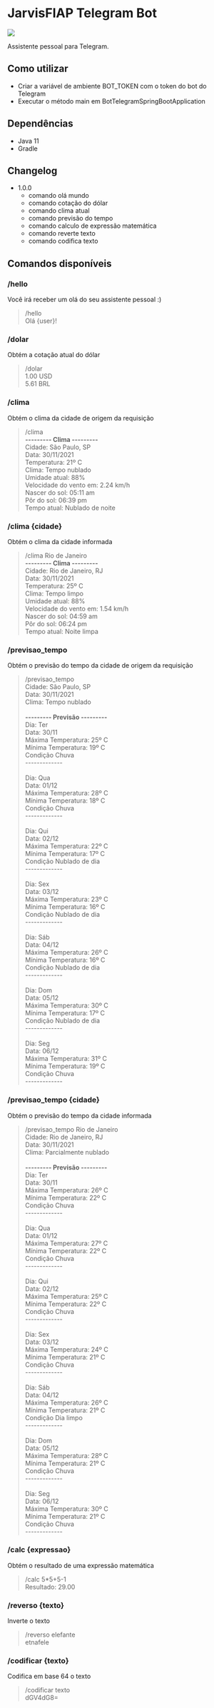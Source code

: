 # JarvisFIAP Telegram Bot

![](https://img.shields.io/badge/version-1.0.0-blue.svg)

Assistente pessoal para Telegram.

## Como utilizar

- Criar a variável de ambiente BOT_TOKEN com o token do bot do Telegram
- Executar o método main em BotTelegramSpringBootApplication

## Dependências

- Java 11
- Gradle

## Changelog

- 1.0.0
  - comando olá mundo
  - comando cotação do dólar
  - comando clima atual
  - comando previsão do tempo
  - comando calculo de expressão matemática
  - comando reverte texto
  - comando codifica texto

## Comandos disponíveis

### /hello

Você irá receber um olá do seu assistente pessoal :)
> /hello<br>
> Olá {user}!

### /dolar

Obtém a cotação atual do dólar
> /dolar<br>
> 1.00 USD<br>
> 5.61 BRL

### /clima

Obtém o clima da cidade de origem da requisição
> /clima<br>
**--------- Clima ---------**<br>
Cidade: São Paulo, SP<br>
Data: 30/11/2021<br>
Temperatura: 21º C<br>
Clima: Tempo nublado<br>
Umidade atual: 88%<br>
Velocidade do vento em: 2.24 km/h<br>
Nascer do sol: 05:11 am<br>
Pôr do sol: 06:39 pm<br>
Tempo atual: Nublado de noite<br>

### /clima {cidade}

Obtém o clima da cidade informada
> /clima Rio de Janeiro<br>
> **--------- Clima ---------**<br>
> Cidade: Rio de Janeiro, RJ<br>
> Data: 30/11/2021<br>
> Temperatura: 25º C<br>
> Clima: Tempo limpo<br>
> Umidade atual: 88%<br>
> Velocidade do vento em: 1.54 km/h<br>
> Nascer do sol: 04:59 am<br>
> Pôr do sol: 06:24 pm<br>
> Tempo atual: Noite limpa<br>

### /previsao_tempo

Obtém o previsão do tempo da cidade de origem da requisição
> /previsao_tempo<br>
> Cidade: São Paulo, SP<br>
> Data: 30/11/2021<br>
> Clima: Tempo nublado<br>
> <br>
> **--------- Previsão ---------**<br>
> Dia: Ter<br>
> Data: 30/11<br>
> Máxima Temperatura: 25º C<br>
> Mínima Temperatura: 19º C<br>
> Condição Chuva<br>
> -------------<br>
> <br>
> Dia: Qua<br>
> Data: 01/12<br>
> Máxima Temperatura: 28º C<br>
> Mínima Temperatura: 18º C<br>
> Condição Chuva<br>
> -------------<br>
> <br>
> Dia: Qui<br>
> Data: 02/12<br>
> Máxima Temperatura: 22º C<br>
> Mínima Temperatura: 17º C<br>
> Condição Nublado de dia<br>
> -------------<br>
> <br>
> Dia: Sex<br>
> Data: 03/12<br>
> Máxima Temperatura: 23º C<br>
> Mínima Temperatura: 16º C<br>
> Condição Nublado de dia<br>
> -------------<br>
> <br>
> Dia: Sáb<br>
> Data: 04/12<br>
> Máxima Temperatura: 26º C<br>
> Mínima Temperatura: 16º C<br>
> Condição Nublado de dia<br>
> -------------<br>
> <br>
> Dia: Dom<br>
> Data: 05/12<br>
> Máxima Temperatura: 30º C<br>
> Mínima Temperatura: 17º C<br>
> Condição Nublado de dia<br>
> -------------<br>
> <br>
> Dia: Seg<br>
> Data: 06/12<br>
> Máxima Temperatura: 31º C<br>
> Mínima Temperatura: 19º C<br>
> Condição Chuva<br>
> -------------<br>

### /previsao_tempo {cidade}

Obtém o previsão do tempo da cidade informada
> /previsao_tempo Rio de Janeiro<br>
> Cidade: Rio de Janeiro, RJ<br>
> Data: 30/11/2021<br>
> Clima: Parcialmente nublado<br>
> <br>
> **--------- Previsão ---------**<br>
> Dia: Ter<br>
> Data: 30/11<br>
> Máxima Temperatura: 26º C<br>
> Mínima Temperatura: 22º C<br>
> Condição Chuva<br>
> -------------<br>
> <br>
> Dia: Qua<br>
> Data: 01/12<br>
> Máxima Temperatura: 27º C<br>
> Mínima Temperatura: 22º C<br>
> Condição Chuva<br>
> -------------<br>
> <br>
> Dia: Qui<br>
> Data: 02/12<br>
> Máxima Temperatura: 25º C<br>
> Mínima Temperatura: 22º C<br>
> Condição Chuva<br>
> -------------<br>
> <br>
> Dia: Sex<br>
> Data: 03/12<br>
> Máxima Temperatura: 24º C<br>
> Mínima Temperatura: 21º C<br>
> Condição Chuva<br>
> -------------<br>
> <br>
> Dia: Sáb<br>
> Data: 04/12<br>
> Máxima Temperatura: 26º C<br>
> Mínima Temperatura: 21º C<br>
> Condição Dia limpo<br>
> -------------<br>
> <br>
> Dia: Dom<br>
> Data: 05/12<br>
> Máxima Temperatura: 28º C<br>
> Mínima Temperatura: 21º C<br>
> Condição Chuva<br>
> -------------<br>
> <br>
> Dia: Seg<br>
> Data: 06/12<br>
> Máxima Temperatura: 30º C<br>
> Mínima Temperatura: 21º C<br>
> Condição Chuva<br>
> -------------<br>

### /calc {expressao}

Obtém o resultado de uma expressão matemática
> /calc 5*5+5-1<br>
> Resultado: 29.00

### /reverso {texto}

Inverte o texto
> /reverso elefante<br>
> etnafele

### /codificar {texto}

Codifica em base 64 o texto
> /codificar texto<br>
> dGV4dG8=